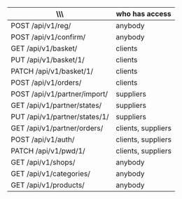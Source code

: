 |\\\\\   |who has access   |
|---|---|
|POST /api/v1/reg/   |anybody   |
|POST /api/v1/confirm/   |anybody   |
|GET /api/v1/basket/   |clients   |
|PUT /api/v1/basket/1/   |clients   |
|PATCH /api/v1/basket/1/   |clients   |
|POST /api/v1/orders/   |clients   |
|POST /api/v1/partner/import/   |suppliers   |
|GET /api/v1/partner/states/   |suppliers   |
|PUT /api/v1/partner/states/1/   |suppliers   |
|GET /api/v1/partner/orders/   |clients, suppliers   |
|POST /api/v1/auth/   |clients, suppliers   |
|PATCH /api/v1/pwd/1/   |clients, suppliers   |
|GET /api/v1/shops/   |anybody   |
|GET /api/v1/categories/   |anybody   |
|GET /api/v1/products/   |anybody   |
